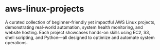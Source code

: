 # aws-linux-projects
A curated collection of beginner-friendly yet impactful AWS Linux projects, demonstrating real-world automation, system health monitoring, and website hosting. Each project showcases hands-on skills using EC2, S3, shell scripting, and Python—all designed to optimize and automate system operations.
